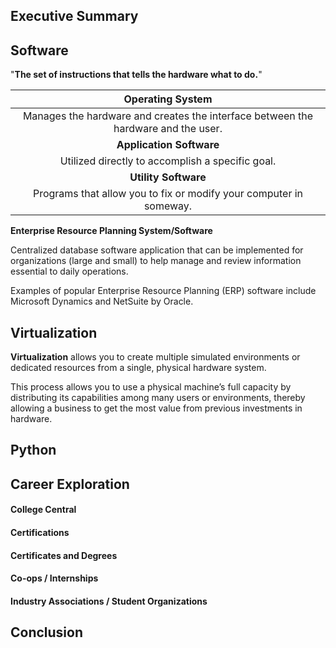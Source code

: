 ## Executive Summary
## Software

"**The set of instructions that tells the hardware what to do.**"

|Operating System|
|:--------------:|
|Manages the hardware and creates the interface between the hardware and the user.|
|**Application Software**|
|Utilized directly to accomplish a specific goal.|
|**Utility Software**|
|Programs that allow you to fix or modify your computer in someway.|

**Enterprise Resource Planning System/Software**

Centralized database software application that can be implemented for organizations (large and small) to help manage and review information essential to daily operations.

Examples of popular Enterprise Resource Planning (ERP) software include Microsoft Dynamics and NetSuite by Oracle.

## Virtualization

**Virtualization** allows you to create multiple simulated environments or dedicated resources from a single, physical hardware system.

This process allows you to use a physical machine’s full capacity by distributing its capabilities among many users or environments, thereby allowing a business to get the most value from previous investments in hardware.

## Python
## Career Exploration
#### College Central
#### Certifications
#### Certificates and Degrees
#### Co-ops / Internships
#### Industry Associations / Student Organizations
## Conclusion

